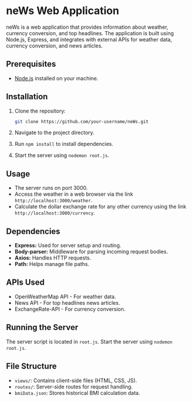 # neWs Web Application

neWs is a web application that provides information about weather, currency conversion, and top headlines. The application is built using Node.js, Express, and integrates with external APIs for weather data, currency conversion, and news articles.


## Prerequisites

- [Node.js](https://nodejs.org/) installed on your machine.

## Installation

1. Clone the repository:

   ```bash
   git clone https://github.com/your-username/neWs.git

2. Navigate to the project directory.
3. Run `npm install` to install dependencies.
4. Start the server using `nodemon root.js`.

## Usage
- The server runs on port 3000.
- Access the weather in a web browser via the link `http://localhost:3000/weather`.
- Calculate the dollar exchange rate for any other currency using the link `http://localhost:3000/currency`.

## Dependencies
- **Express:** Used for server setup and routing.
- **Body-parser:** Middleware for parsing incoming request bodies.
- **Axios:** Handles HTTP requests.
- **Path:** Helps manage file paths.

## APIs Used
- OpenWeatherMap API - For weather data.
- News API - For top headlines news articles.
- ExchangeRate-API - For currency conversion.

## Running the Server
The server script is located in `root.js`. Start the server using `nodemon root.js`.

## File Structure
- `views/`: Contains client-side files (HTML, CSS, JS).
- `routes/`: Server-side routes for request handling.
- `bmiData.json`: Stores historical BMI calculation data.
